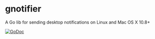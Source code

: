 # gnotifier

A Go lib for sending desktop notifications on Linux and Mac OS X 10.8+

[![GoDoc](http://godoc.org/github.com/haklop/gnotifier?status.png)](http://godoc.org/github.com/haklop/gnotifier)
